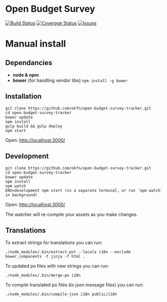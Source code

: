 Open Budget Survey
==================

[![Build Status](https://travis-ci.org/okfn/open-budget-survey-tracker.svg?branch=master)](https://travis-ci.org/okfn/open-budget-survey-tracker)
[![Coverage Status](https://coveralls.io/repos/github/okfn/open-budget-survey-tracker/badge.svg?branch=master)](https://coveralls.io/github/okfn/open-budget-survey-tracker?branch=master)
[![Issues](https://img.shields.io/badge/issue-tracker-orange.svg)](https://github.com/okfn/open-budget-survey/issues)

# Manual install

## Dependancies
- __node & npm__
- __bower__ (for handling vendor libs) `npm install -g bower`

## Installation

    git clone https://github.com/okfn/open-budget-survey-tracker.git
    cd open-budget-survey-tracker
    bower update
    npm install
    gulp build && gulp deploy
    npm start

Open: <http://localhost:3000/>

## Development

    git clone https://github.com/okfn/open-budget-survey-tracker.git
    cd open-budget-survey-tracker
    bower update
    npm install
    npm watch
    ENV=development npm start (in a separate terminal, or run `npm watch` in background)

Open: <http://localhost:3000/>

The watcher will re-compile your assets as you make changes.

## Translations

To extract strings for translations you can run:

    ./node_modules/.bin/extract-pot --locale i18n --exclude bower_components -t jinja -f html .

To updated po files with new strings you can run:

    ./node_modules/.bin/merge-po i18n

To compile translated po files (to json message files) you can run:

    ./node_modules/.bin/compile-json i18n public/i18n


